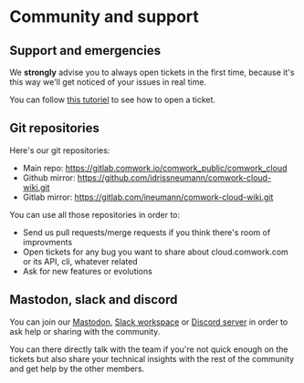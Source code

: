 # Community and support

## Support and emergencies

We **strongly** advise you to always open tickets in the first time, because it's this way we'll get noticed of your issues in real time.

You can follow [this tutoriel](./tutorials/console/public/support.md) to see how to open a ticket.

## Git repositories

Here's our git repositories:

* Main repo: https://gitlab.comwork.io/comwork_public/comwork_cloud
* Github mirror: https://github.com/idrissneumann/comwork-cloud-wiki.git
* Gitlab mirror: https://gitlab.com/ineumann/comwork-cloud-wiki.git

You can use all those repositories in order to:
* Send us pull requests/merge requests if you think there's room of improvments
* Open tickets for any bug you want to share about cloud.comwork.com or its API, cli, whatever related
* Ask for new features or evolutions

## Mastodon, slack and discord

You can join our [Mastodon](https://mastodon.comwork.io), [Slack workspace](https://join.slack.com/t/comwork-cloud/shared_invite/zt-1h04v2jp0-cF9p53MzfzxuChVobWKQEQ) or [Discord server](https://discord.gg/CXskxxPauz) in order to ask help or sharing with the community.

You can there directly talk with the team if you're not quick enough on the tickets but also share your technical insights with the rest of the community and get help by the other members.

